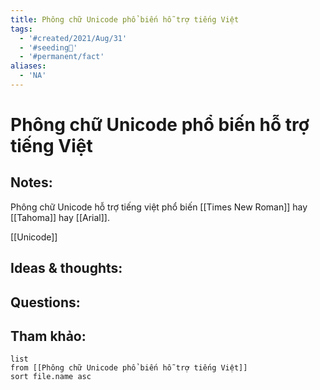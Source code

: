 ```yaml
---
title: Phông chữ Unicode phổ biến hỗ trợ tiếng Việt
tags:
  - '#created/2021/Aug/31'
  - '#seeding🌱'
  - '#permanent/fact'
aliases:
  - 'NA'
---
```

# Phông chữ Unicode phổ biến hỗ trợ tiếng Việt

## Notes:
Phông chữ Unicode hỗ trợ tiếng việt phổ biến [[Times New Roman]] hay [[Tahoma]] hay [[Arial]].

[[Unicode]]

## Ideas & thoughts:

## Questions:


## Tham khảo:
```dataview
list
from [[Phông chữ Unicode phổ biến hỗ trợ tiếng Việt]]
sort file.name asc
```